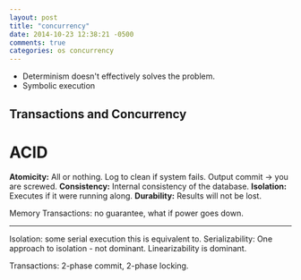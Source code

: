 ```yaml
---
layout: post
title: "concurrency"
date: 2014-10-23 12:38:21 -0500
comments: true
categories: os concurrency
---
```


* Determinism doesn't effectively solves the problem.
* Symbolic execution


Transactions and Concurrency
---

# ACID

**Atomicity:** All or nothing. Log to clean if system fails. Output commit -> you are screwed.
**Consistency:** Internal consistency of the database.
**Isolation:** Executes if it were running along.
**Durability:** Results will not be lost.

Memory Transactions: no guarantee, what if power goes down.

---

Isolation: some serial execution this is equivalent to.
Serializability: One approach to isolation - not dominant. Linearizability is dominant.

Transactions: 2-phase commit, 2-phase locking.



